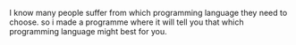 I know many people suffer from which programming language they need to choose. so 
i made a programme where it will tell you that which programming language might best for you.
